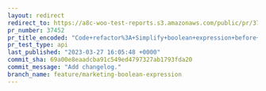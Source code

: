 ```yaml
---
layout: redirect
redirect_to: https://a8c-woo-test-reports.s3.amazonaws.com/public/pr/37452/api/index.html
pr_number: 37452
pr_title_encoded: "Code+refactor%3A+Simplify+boolean+expression+before+%60%26%26%60+in+Marketing+page"
pr_test_type: api
last_published: "2023-03-27 16:05:48 +0000"
commit_sha: 69a00e8eaadcba91c549ed4797327ab1793fda20
commit_message: "Add changelog."
branch_name: feature/marketing-boolean-expression
---
```

